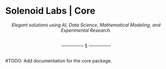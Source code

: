 # Solenoid Labs | Core

<div align="center">

*Elegant solutions using AI, Data Science, Mathematical Modeling, and Experimental Research.*

</div>

<br/>
<div align="center">───────  §  ───────</div>
<br/>

#TODO: Add documentation for the core package.
